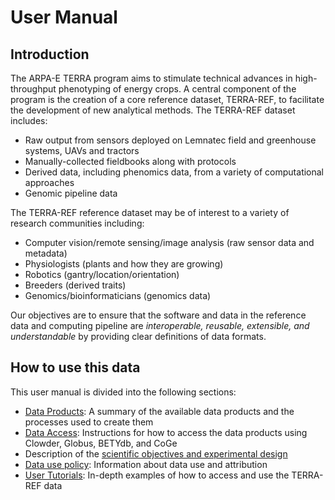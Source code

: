 # User Manual

## Introduction

The ARPA-E TERRA program aims to stimulate technical advances in high-throughput phenotyping of energy crops. A central component of the program is the creation of a core reference dataset, TERRA-REF, to facilitate the development of new analytical methods. The TERRA-REF dataset includes:

* Raw output from sensors deployed on Lemnatec field and greenhouse systems, UAVs and tractors
* Manually-collected fieldbooks along with protocols
* Derived data, including phenomics data, from a variety of computational approaches
* Genomic pipeline data

The TERRA-REF reference dataset may be of interest to a variety of research communities including:

* Computer vision\/remote sensing\/image analysis \(raw sensor data and metadata\)
* Physiologists \(plants and how they are growing\)
* Robotics \(gantry\/location\/orientation\)
* Breeders \(derived traits\)
* Genomics\/bioinformaticians \(genomics data\)

Our objectives are to ensure that the software and data in the reference data and computing pipeline are _interoperable, reusable, extensible, and understandable_ by providing clear definitions of data formats.

## How to use this data

This user manual is divided into the following sections:

* [Data Products](/data-products.md): A summary of the available data products and the processes used to create them
* [Data Access](/how-to-access-data.md): Instructions for how to access the data products using Clowder, Globus, BETYdb, and CoGe
* Description of the [scientific objectives and experimental design](/scientific-objectives-and-experimental-design.md)
* [Data use policy](/data_release_policy.md): Information about data use and attribution
* [User Tutorials](/user-tutorials.md): In-depth examples of how to access and use the TERRA-REF data
